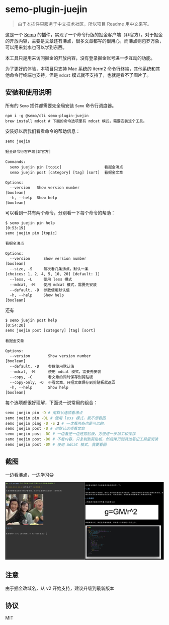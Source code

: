 # semo-plugin-juejin

> 由于本插件只服务于中文技术社区，所以项目 Readme 用中文来写。

这是一个 [Semo](https://semo.js.org) 的插件，实现了一个命令行版的掘金客户端（非官方）。对于掘金的开放内容，主要是文章还有沸点，很多文章都写的很用心，而沸点则包罗万象，可以用来划水也可以学到东西。

本工具只是用来访问掘金的开放内容，没有登录掘金账号进一步互动的功能。

为了更好的体验，本项目只支持 Mac 系统的 iterm2 命令行终端，其他系统和其他命令行终端也支持，但是 `mdcat` 模式就不支持了，也就是看不了图片了。

## 安装和使用说明

所有的 `Semo` 插件都需要先全局安装 `Semo` 命令行调度器。

```
npm i -g @semo/cli semo-plugin-juejin
brew install mdcat # 下面的命令选项里有 mdcat 模式，需要安装这个工具。
```

安装好以后我们看看命令的帮助信息：

```
semo juejin

掘金命令行客户端[非官方]

Commands:
  semo juejin pin [topic]                   看掘金沸点
  semo juejin post [category] [tag] [sort]  看掘金文章

Options:
  --version   Show version number                                                                              [boolean]
  -h, --help  Show help                                                                                        [boolean]
```

可以看到一共有两个命令，分别看一下每个命令的帮助：

```
$ semo juejin pin help                                                                                                                                                    [0:53:19]
semo juejin pin [topic]

看掘金沸点

Options:
  --version      Show version number                                                                           [boolean]
  --size, -S     每次看几条沸点，默认一条                                     [choices: 1, 2, 4, 5, 10, 20] [default: 1]
  --less, -L     使用 less 模式
  --mdcat, -M    使用 mdcat 模式，需要先安装
  --default, -D  参数使用默认值
  -h, --help     Show help                                                                                     [boolean]
```

还有

```
$ semo juejin post help                                                                                                                                                   [0:54:20]
semo juejin post [category] [tag] [sort]

看掘金文章

Options:
  --version        Show version number                                                                         [boolean]
  --default, -D    参数使用默认值
  --mdcat, -M      使用 mdcat 模式，需要先安装
  --copy, -C       看文章的同时保存到剪贴板
  --copy-only, -O  不看文章，只把文章保存到剪贴板就返回
  -h, --help       Show help                                                                                   [boolean]
```

每个选项都很好理解，下面说一说常用的组合：

``` bash
semo juejin pin -D # 用默认选项看沸点
semo juejin pin -DL # 使用 less 模式，我不想看图
semo juejin ping -D -S 2 # 一次看两条也是可以的。
semo juejin post -D # 用默认选项看文章
semo juejin post -DC # 一边看还一边进剪贴板，方便进一步加工和保存
semo juejin post -DO # 不看内容，只复制到剪贴板，然后拷贝到其他笔记工具里阅读
semo juejin post -DM # 使用 mdcat 模式，我要看图
```

## 截图

一边看沸点，一边学习😀

![](assets/image-20200904010832262.png)

## 注意

由于掘金改域名，从 v2 开始支持，建议升级到最新版本

## 协议

MIT